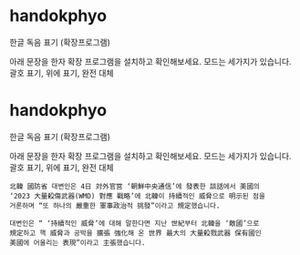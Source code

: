 # handokphyo
한글 독음 표기 (확장프로그램)

아래 문장을 한자 확장 프로그램을 설치하고 확인해보세요.
모드는 세가지가 있습니다. 괄호 표기, 위에 표기, 완전 대체
# handokphyo
한글 독음 표기 (확장프로그램)

아래 문장을 한자 확장 프로그램을 설치하고 확인해보세요.
모드는 세가지가 있습니다. 괄호 표기, 위에 표기, 완전 대체

```
北韓 國防省 대변인은 4日 対外官営 ‘朝鮮中央通信’에 發表한 談話에서 美國의 
‘2023 大量殺傷武器(WMD) 對應 戰略’에 北韓이 持續적인 威脅으로 明示된 점을 
거론하며 “또 하나의 嚴重한 軍事政治적 挑發”이라고 規定했습니다.

대변인은 “ ‘持續적인 威脅’에 대해 말한다면 지난 世紀부터 北韓을 ‘敵國’으로
規定하고 핵 威脅과 공박을 擴張 強化해 온 世界 最大의 大量殺戮武器 保有國인 
美國에 어울리는 表現”이라고 主張했습니다.
```
```
